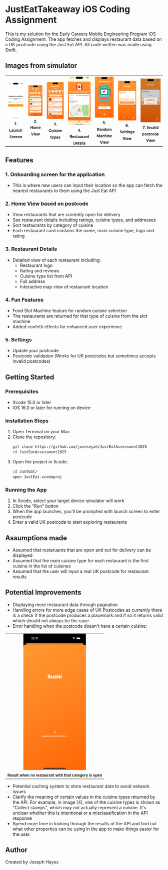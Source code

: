 # JustEatTakeaway iOS Coding Assignment

This is my solution for the Early Careers Mobile Engineering Program iOS Coding Assignment. The app fetches and displays restaurant data based on a UK postcode using the Just Eat API. All code written was made using Swift.

## Images from simulator


<table>
  <tr>
    <td align="center">
      <img src="staticImages/launch.png" width="200"/><br>
      <sub><b>1. Launch Screen</b></sub>
    </td>
    <td align="center">
      <img src="staticImages/home.png" width="200"/><br>
      <sub><b>2. Home View</b></sub>
    </td>
    <td align="center">
      <img src="staticImages/homewithcuisine.png" width="200"/><br>
      <sub><b>3. Cuisine types</b></sub>
    </td>
    <td align="center">
      <img src="staticImages/restaurantdetails.png" width="200"/><br>
      <sub><b>4. Restaurant Details</b></sub>
    </td>
    <td align="center">
      <img src="staticImages/machine.png" width="200"/><br>
      <sub><b>5. Random Machine View</b></sub>
    </td>
    <td align="center">
      <img src="staticImages/settings.png" width="200"/><br>
      <sub><b>6. Settings View</b></sub>
    </td>
    <td align="center">
      <img src="staticImages/failedpostcode.png" width="200"/><br>
      <sub><b>7. Invalid postcode View</b></sub>
    </td>
  </tr>
</table>


## Features

### 1. Onboarding screen for the application

- This is where new users can input their location so the app can fetch the nearest restaurants to them using the Just Eat API

### 2. Home View based on postcode

- View restaurants that are currently open for delivery
- See restaurant details including ratings, cuisine types, and addresses
- Sort restaurants by category of cuisine
- Each restaurant card contains the name, main cuisine type, logo and rating 

### 3. Restaurant Details
- Detailed view of each restaurant including:
  - Restaurant logo
  - Rating and reviews
  - Cuisine type list from API
  - Full address
  - Interactive map view of restaurant location

### 4. Fun Features
- Food Slot Machine feature for random cuisine selection
- The restaurants are returned for that type of cuisine from the slot machine
- Added confetti effects for enhanced user experience

### 5. Settings
- Update your postcode
- Postcode validation (Works for UK postcodes but sometimes accepts invalid postcodes)

## Getting Started

### Prerequisites
- Xcode 15.0 or later
- iOS 16.0 or later for running on device

### Installation Steps
1. Open Terminal on your Mac
2. Clone the repository:
   ```bash
   git clone https://github.com/joseseyah/JustEatAssessment2025
   cd JustEatAssessment2025
   ```
3. Open the project in Xcode:
   ```bash
   cd JustEat/
   open JustEat.xcodeproj
   ```

### Running the App
1. In Xcode, select your target device simulator will work
2. Click the "Run" button
3. When the app launches, you'll be prompted with launch screen to enter postcode
4. Enter a valid UK postcode to start exploring restaurants


## Assumptions made

- Assumed that restaruants that are open and out for delivery can be displayed
- Assumed that the main cuisine type for each restaurant is the first cuisine in the list of cuisines
- Assumed that the user will input a real UK postcode for restaurant results

## Potential Improvements

- Displaying more restaurant data through pagnation
- Handling errors for more edge cases of UK Postcodes as currently there is a check if the postcode produces a placemark and if so it returns valid which should not always be the case
- Error handling when the postcode doesn't have a certain cuisine:

<table>
  <tr>
    <td align="center">
      <img src="staticImages/norestaurants.png" width="200"/><br>
      <sub><b>Result when no restaurant with that category is open</b></sub>
    </td>
  </tr>
</table>

- Potential caching system to store restaurant data to avoid network issues
- Clarify the meaning of certain values in the cuisine types returned by the API. For example, in image [4], one of the cuisine types is shown as "Collect stamps", which may not actually represent a cuisine. It's unclear whether this is intentional or a misclassification in the API response
- Spend more time in looking through the results of the API and find out what other properties can be using in the app to make things easier for the user.



## Author

Created by Joseph Hayes 